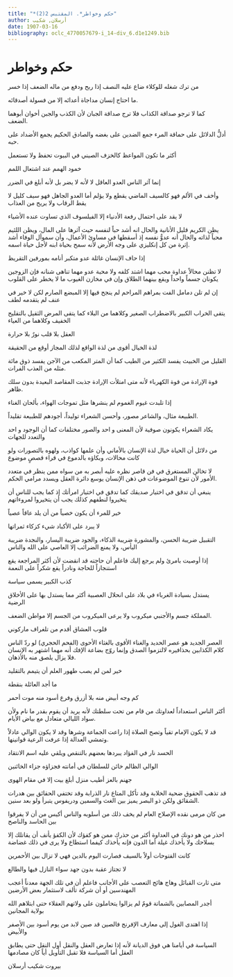 ```yaml
---
title: "*حكم وخواطر*. المقتبس 2(2)"
author: أرسلان, شكيب
date: 1907-03-16
bibliography: oclc_4770057679-i_14-div_6.d1e1249.bib
---
```




#  حكم وخواطر 


 من ترك شغله للوكلاء ضاع عليه النصف إذا ربح ودفع من ماله الضعف إذا خسر 

 ما احتاج إنسان مداجاة أعدائه إلا من فسولة أصدقائه. 

 كما لا ترجو صداقة الكذاب فلا ترج صداقة الجبان لأن الكذب والجبن أخوان أبوهما الضعف. 

 أدلُّ الدلائل على حماقة المرء جمع الضدين على بغضه والصادق الحكيم يجمع الأضداد على حبه. 

 أكثر ما تكون المواعظ كالخزف الصيني في البيوت تحفظ ولا تستعمل 

 خمود الهمم عند اشتعال اللمم 

 إنما آثر الناس العدو العاقل لا لأنه لا يضر بل لأنه أبلغ في الضرر  

 وأخف في الألم فهو كالسيف الماضي يقطع ولا يؤلم أما العدو الجاهل فهو سيف كليل لا يقط الرقاب ولا يريح من العذاب 

 لا يقد على احتمال رفعة الأدنياء إلا الفيلسوف الذي تساوت عنده الأشياء 

 يظن الكريم قليل الأنانية والحال انه أشد حباً لنفسه حيث آثرها على المال، ويظن اللئيم محباً لذاته والحال أنه عدوٌّ نفسه إذ أسقطها في مساوئ الأعمال، وأن سموأل الوفاء أشد إثرة من كل إنكليزي على وجه الأرض لأنه سمح بحياة ابنه لأجل حياة اسمه. 

 إذا حاف الإنسان غائلة عدو متكبر أنامه بمورفين التقريظ 

 لا تظنن محالاً عداوة محب مهما اشتد كلفه ولا محبة عدو مهما تناهى شنانه فإن الزوجين يكونان جسماً واحداً ويقع بينهما الطلاق وإن في مخازن الغيوب ما لا يخطر على القلوب 

 إن لم تلن دمامل الفت بمراهم المراحم لم ينجح فيها إلا المبضع الصارم لكن لا خير في عنف لم يتقدمه لطف 

 يتقى الخراب الكبير بالاضطراب الصغير وكلاهما من البلاء كما يتقى المرض الثقيل بالتقليح الخفيف وكلاهما من العياء 

 العقل بلا قلب نورٌ بلا حرارة 

 لذة الخيال أقوى من لذة الواقع لذلك المجاز أوقع من الحقيقة 

 القليل من الخبيث يفسد الكثير من الطيب كما أن المتر المكعب من الآجن يفسد ذوق  مائة   مثله من العذب الفرات. 

 قوة الإرادة من قوة الكهرباء لأنه متى امتلأت الإرادة جذبت   المقاصد البعيدة بدون سلك ظاهر. 

 إذا تلبدت غيوم الغموم لم ينشرها مثل تموجات الهواء، بألحان الغناء 

 الطبيعة مثال، والشاعر مصور، وأحسن الشعراء توليداً، أجودهم للطبيعة تقليداً. 

 يكاد الشعراء يكونون صوفية لأن المعنى و  احد  والصور مختلفات كما أن الوجود و  احد  والتعدد للجهات 

 من دلائل أن الحياة خيال لذة الإنسان بالأماني وأن علمها كواذب، ولهوه بالتصورات ولو كانت محالات، وبكاؤه بالدموع في قراء قصصٍ موضوع 

 لا تخالن المستغرق في فن قاصر نظره عليه أبصر به من سواه ممن ينظر في متعدد الأمور لأن تنوع الموضوعات في ذهن الإنسان يوسع دائرة العقل ويسدد مرامي الحكم. 

 ينبغي أن تدقق في اختيار صديقك كما تدقق في اختيار امرأتك إذ كما يجب للناس أن يتخيروا لنطفهم كذلك يجب أن يتخيروا لمروءاتهم 

 خير للمرء أن يكون خصياً من أن يلد عاقاً عصياً 

 لا يبرد على الأكباد شيء كزكاء ثمراتها 

 التقبيل ضريبة الحسن، والمشورة ضريبة الذكاء، والجود ضريبة اليسار، والنجدة ضريبة البأس، ولا يمنع الضرائب إلا العاصي على الله والناس 

 إذا أوصيت بامرئ ولم يرجع إليك فاعلم أن حاجته قد انقضت لأن أكثر المراجعة يقع استنجازاً للحاجة ونادراً يقع شكراً على النعمة 

 كذب الكبير يسمى سياسة  

 يستدل بسيادة الغرباء في بلاد على انحلال العصبية أكثر مما يستدل بها على الأخلاق الرضية 

 المملكة جسم والأجنبي ميكروب ولا يرعى الميكروب من الجسم إلا مواطن الضعف. 

 قلوب العشاق أقدم من تلغراف ماركوني 

 العصر الجديد هو عصر الحديد والغناء الأقوى بالغثاء الأحوى (الفحم الحجري)   لو ردّ الناس كلام الكذابين بحذافيره لالتزموا الصدق وإنما روّج بضاعة الإفك أنه مهما اشتهر به الإنسان فلا يزال يلصق منه بالأذهان. 

 خير لمن لم يصب طهور العلم أن يتيمم بالتقليد 

 ما أجد العائلة بنقطة 

 كم وجه أبيض منه بلا أزرق وفرع أسود منه موت أحمر 

 أكثر الناس استعداداً لعداوتك من قام من تحت سلطتك لأنه يريد أن يقوم بقدر ما نام ولأن سواد الليالي متعادل مع بياض الأيام. 

 قد لا يكون الإمام تقياً وتصح الصلاة إذا راعت الجماعة وشرها وقد لا يكون الوالي عادلاً وتمشي العدالة إذا عرفت الرعية قوانينها. 

 الحسد نار في الفؤاد يبردها بعضهم بالتنقص ويلقي عليه اسم الانتقاد 

 الوالي الظالم خائن للسلطان في أمانته فجزاؤه جزاء الخائنين 

 جهنم بالعز أطيب منزل أبلغ بيت إلا في مقام الهوى 

 قد تذهب الحقوق ضحية الخلابة وقد تأكل المتاع نار الذرابة وقد تختفي   الحقائق بين هدرات الشقائق ولكن ذو البصر يميز بين الغث والسمين ودريفوس يتبرأ ولو بعد سنين. 

 من كان مرمى نقده الإصلاح العام لم يخف ذلك من أسلوبه والناس أكيس من أن لا يفرقوا بين الحاسد والناصح 

 احذر من هو دونك في العداوة أكثر من حذرك ممن هو كفؤك لأن الكفؤ يأنف أن يقاتلك إلا بسلاحك ولا يأخذك غيلة أما الدون فإنه يأخذك كيفما استطاع ولا يرى في ذلك غضاضة 

 كانت الفتوحات أولاً بالسيف فصارت اليوم بالدين فهي لا تزال بين الأحمرين 

 لا تجتاز عقبة بدون جهد سواء النازل فيها والطالع 

 متى ثارت القبائل وهاج هائج التعصب على الأجانب فاعلم أن في تلك الجهة معدناً أعجب المهندسين أو أن شركة تألف لاستثمار بعض الأرضين 

 أجدر المصابين بالشماتة قومٌ لم يزالوا يتحاملون على ولاتهم العقلاء حتى ابتلاهم الله بولاية المجانين 

 إذا اهتدى الغول إلى معارف الإفرنج فالصين قد صين   لابد من يوم أسود بين الأصفر والأبيض 

 السياسة في أيامنا هي فوق الديانة لأنه إذا تعارض العقل والنقل أول النقل حتى يطابق العقل أما السياسة فلا تقبل التأويل أياً كان مصادمها 

 بيروت  شكيب  أرسلان 
